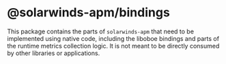 # @solarwinds-apm/bindings

This package contains the parts of `solarwinds-apm` that need to be implemented using native code, including the liboboe bindings and parts of the runtime metrics collection logic. It is not meant to be directly consumed by other libraries or applications.
